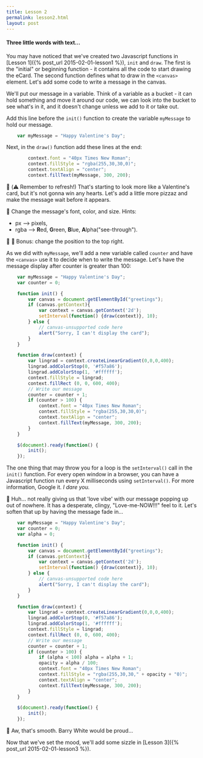 ```yaml
---
title: Lesson 2
permalink: lesson2.html
layout: post
---
```

#### Three little words with text...

You may have noticed that we've created two Javascript functions in [Lesson 1]({% post_url 2015-02-01-lesson1 %}), `init` and `draw`.  The first is the "initial" or beginning function - it contains all the code to start drawing the eCard.  The second function defines what to draw in the `<canvas>` element.  Let's add some code to write a message in the canvas.

We'll put our message in a variable.  Think of a variable as a bucket - it can hold something and move it around our code, we can look into the bucket to see what's in it, and it doesn't change unless we add to it or take out.

Add this line before the `init()` function to create the variable `myMessage` to hold our message.

```javascript
    var myMessage = "Happy Valentine's Day";
```

Next, in the `draw()` function add these lines at the end:

```javascript
        context.font = "40px Times New Roman";
        context.fillStyle = "rgba(255,30,30,0)";
        context.textAlign = "center";
        context.fillText(myMessage, 300, 200);
```

:eyes: (:warning: Remember to refresh!) That's starting to look more like a Valentine's card, but it's not gonna win any hearts.  Let's add a little more pizzaz and make the message wait before it appears.

:cherries: Change the message's font, color, and size. Hints:
  - px --> pixels,
  - rgba --> **R**ed, **G**reen, **B**lue, **A**lpha("see-through").


:cherries: :cherries: Bonus: change the position to the top right.

As we did with `myMessage`, we'll add a new variable called `counter` and have the `<canvas>` use it to decide when to write the message.  Let's have the message display after counter is greater than 100:

```javascript
    var myMessage = "Happy Valentine's Day";
    var counter = 0;

    function init() {
        var canvas = document.getElementById("greetings");
        if (canvas.getContext){
            var context = canvas.getContext('2d');
            setInterval(function() {draw(context)}, 10);
        } else {
            // canvas-unsupported code here
            alert("Sorry, I can't display the card");
        }
    }

    function draw(context) {
        var lingrad = context.createLinearGradient(0,0,0,400);
        lingrad.addColorStop(0, '#f57a86');
        lingrad.addColorStop(1, '#ffffff');
        context.fillStyle = lingrad;
        context.fillRect (0, 0, 600, 400);
        // Write our message
        counter = counter + 1;
        if (counter > 100) {
            context.font = "40px Times New Roman";
            context.fillStyle = "rgba(255,30,30,0)";
            context.textAlign = "center";
            context.fillText(myMessage, 300, 200);
        }
    }

    $(document).ready(function() {
        init();
    });
```

The one thing that may throw you for a loop is the `setInterval()` call in the `init()` function.  For every open window in a browser, you can have a Javascript function run every X milliseconds using `setInterval()`.  For more information, Google it.  _I dare you._

:eyes: Huh... not really giving us that 'love vibe' with our message popping up out of nowhere.  It has a desperate, clingy, "Love-me-NOW!!!" feel to it.  Let's soften that up by having the message fade in...

```javascript
    var myMessage = "Happy Valentine's Day";
    var counter = 0;
    var alpha = 0;

    function init() {
        var canvas = document.getElementById("greetings");
        if (canvas.getContext){
            var context = canvas.getContext('2d');
            setInterval(function() {draw(context)}, 10);
        } else {
            // canvas-unsupported code here
            alert("Sorry, I can't display the card");
        }
    }

    function draw(context) {
        var lingrad = context.createLinearGradient(0,0,0,400);
        lingrad.addColorStop(0, '#f57a86');
        lingrad.addColorStop(1, '#ffffff');
        context.fillStyle = lingrad;
        context.fillRect (0, 0, 600, 400);
        // Write our message
        counter = counter + 1;
        if (counter > 100) {
            if (alpha < 100) alpha = alpha + 1;
            opacity = alpha / 100;
            context.font = "40px Times New Roman";
            context.fillStyle = "rgba(255,30,30," + opacity + "0)";
            context.textAlign = "center";
            context.fillText(myMessage, 300, 200);
        }
    }

    $(document).ready(function() {
        init();
    });
```

:eyes: Aw, that's smooth.  Barry White would be proud...

Now that we've set the mood, we'll add some sizzle in [Lesson 3]({% post_url 2015-02-01-lesson3 %}).
